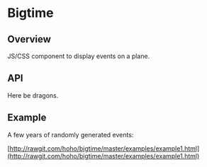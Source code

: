 # Bigtime

## Overview

JS/CSS component to display events on a plane.

## API

Here be dragons.

## Example

A few years of randomly generated events:

[http://rawgit.com/hoho/bigtime/master/examples/example1.html](http://rawgit.com/hoho/bigtime/master/examples/example1.html)
